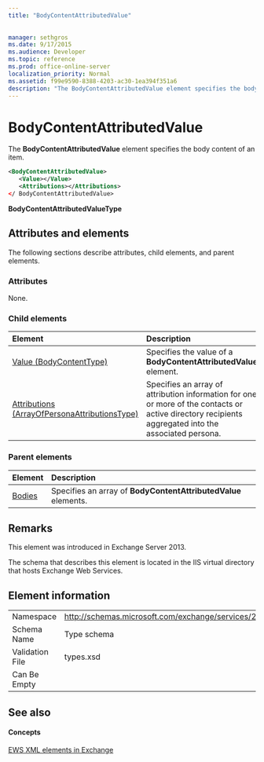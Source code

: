 ```yaml
---
title: "BodyContentAttributedValue"
 
 
manager: sethgros
ms.date: 9/17/2015
ms.audience: Developer
ms.topic: reference
ms.prod: office-online-server
localization_priority: Normal
ms.assetid: f99e9590-8388-4203-ac30-1ea394f351a6
description: "The BodyContentAttributedValue element specifies the body content of an item."
---
```


# BodyContentAttributedValue

The **BodyContentAttributedValue** element specifies the body content of an item. 
  
```XML
<BodyContentAttributedValue>
   <Value></Value>
   <Attributions></Attributions>
</ BodyContentAttributedValue>
```

 **BodyContentAttributedValueType**
## Attributes and elements

The following sections describe attributes, child elements, and parent elements.
  
### Attributes

None.
  
### Child elements

|**Element**|**Description**|
|:-----|:-----|
|[Value (BodyContentType)](value-bodycontenttype.md) <br/> |Specifies the value of a **BodyContentAttributedValue** element.  <br/> |
|[Attributions (ArrayOfPersonaAttributionsType)](attributions-arrayofpersonaattributionstype.md) <br/> |Specifies an array of attribution information for one or more of the contacts or active directory recipients aggregated into the associated persona.  <br/> |
   
### Parent elements

|**Element**|**Description**|
|:-----|:-----|
|[Bodies](bodies.md) <br/> |Specifies an array of **BodyContentAttributedValue** elements.  <br/> |
   
## Remarks

This element was introduced in Exchange Server 2013.
  
The schema that describes this element is located in the IIS virtual directory that hosts Exchange Web Services.
  
## Element information

|||
|:-----|:-----|
|Namespace  <br/> |http://schemas.microsoft.com/exchange/services/2006/types  <br/> |
|Schema Name  <br/> |Type schema  <br/> |
|Validation File  <br/> |types.xsd  <br/> |
|Can Be Empty  <br/> ||
   
## See also

#### Concepts

[EWS XML elements in Exchange](ews-xml-elements-in-exchange.md)

